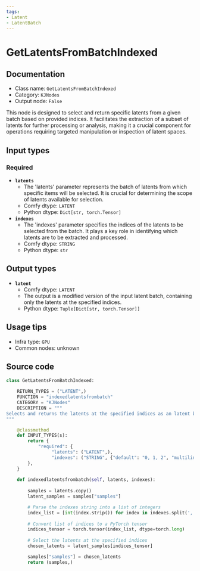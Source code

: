 ```yaml
---
tags:
- Latent
- LatentBatch
---
```


# GetLatentsFromBatchIndexed
## Documentation
- Class name: `GetLatentsFromBatchIndexed`
- Category: `KJNodes`
- Output node: `False`

This node is designed to select and return specific latents from a given batch based on provided indices. It facilitates the extraction of a subset of latents for further processing or analysis, making it a crucial component for operations requiring targeted manipulation or inspection of latent spaces.
## Input types
### Required
- **`latents`**
    - The 'latents' parameter represents the batch of latents from which specific items will be selected. It is crucial for determining the scope of latents available for selection.
    - Comfy dtype: `LATENT`
    - Python dtype: `Dict[str, torch.Tensor]`
- **`indexes`**
    - The 'indexes' parameter specifies the indices of the latents to be selected from the batch. It plays a key role in identifying which latents are to be extracted and processed.
    - Comfy dtype: `STRING`
    - Python dtype: `str`
## Output types
- **`latent`**
    - Comfy dtype: `LATENT`
    - The output is a modified version of the input latent batch, containing only the latents at the specified indices.
    - Python dtype: `Tuple[Dict[str, torch.Tensor]]`
## Usage tips
- Infra type: `GPU`
- Common nodes: unknown


## Source code
```python
class GetLatentsFromBatchIndexed:
    
    RETURN_TYPES = ("LATENT",)
    FUNCTION = "indexedlatentsfrombatch"
    CATEGORY = "KJNodes"
    DESCRIPTION = """
Selects and returns the latents at the specified indices as an latent batch.
"""

    @classmethod
    def INPUT_TYPES(s):
        return {
            "required": {
                 "latents": ("LATENT",),
                 "indexes": ("STRING", {"default": "0, 1, 2", "multiline": True}),
        },
    } 
    
    def indexedlatentsfrombatch(self, latents, indexes):
        
        samples = latents.copy()
        latent_samples = samples["samples"] 

        # Parse the indexes string into a list of integers
        index_list = [int(index.strip()) for index in indexes.split(',')]
        
        # Convert list of indices to a PyTorch tensor
        indices_tensor = torch.tensor(index_list, dtype=torch.long)
        
        # Select the latents at the specified indices
        chosen_latents = latent_samples[indices_tensor]

        samples["samples"] = chosen_latents
        return (samples,)

```
